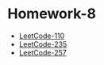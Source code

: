 # Homework-8

- [LeetCode-110](./LeetCode-/README.md)
- [LeetCode-235](./LeetCode-235/README.md)
- [LeetCode-257](./LeetCode-257/README.md)